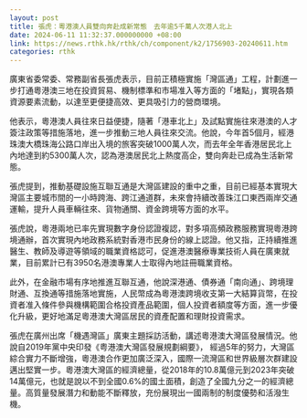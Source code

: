 ```yaml
---
layout: post
title: 張虎：粵港澳人員雙向奔赴成新常態　去年逾5千萬人次港人北上
date: 2024-06-11 11:32:37.000000000 +08:00
link: https://news.rthk.hk/rthk/ch/component/k2/1756903-20240611.htm
categories: rthk
---
```


廣東省委常委、常務副省長張虎表示，目前正積極實施「灣區通」工程，計劃進一步打通粵港澳三地在投資貿易、機制標準和市場准入等方面的「堵點」，實現各類資源要素流動，以達至更便捷高效、更具吸引力的營商環境。

他表示，粵港澳人員往來日益便捷，隨著「港車北上」及試點實施往來港澳的人才簽注政策等措施落地，進一步推動三地人員往來交流。他說，今年首5個月，經港珠澳大橋珠海公路口岸出入境的旅客突破1000萬人次，而去年全年香港居民北上內地達到約5300萬人次，認為港澳居民北上熱度高企，雙向奔赴已成為生活新常態。

張虎提到，推動基礎設施互聯互通是大灣區建設的重中之重，目前已經基本實現大灣區主要城市間的一小時跨海、跨江通道群，未來會持續改善珠江口東西兩岸交通運輸，提升人員車輛往來、貨物通關、資金跨境等方面的水平。

張虎說，粵港兩地已率先實現數字身份認證複認，對多項高頻政務服務實現粵港跨境通辦，首次實現內地政務系統對香港市民身份的線上認證。他又指，正持續推進醫生、教師及導遊等領域的職業資格認可，促進港澳醫療專業技術人員在廣東就業，目前累計已有3950名港澳專業人士取得內地註冊職業資格。

此外，在金融市場有序地推進互聯互通，他說深港通、債券通「南向通」、跨境理財通、互換通等措施落地實施，人民幣成為粵港澳跨境收支第一大結算貨幣，在投資者准入條件參與機構範圍合格投資產品範圍，個人投資者額度等方面，進一步優化升級，更好地滿足粵港澳大灣區居民的資產配置和理財投資需求。

張虎在廣州出席「機遇灣區」廣東主題採訪活動，講述粵港澳大灣區發展情況。他說自2019年黨中央印發《粤港澳大灣區發展規劃綱要》， 經過5年的努力，大灣區綜合實力不斷增強，粵港澳合作更加廣泛深入，國際一流灣區和世界級層次群建設邁出堅實一步。粵港澳大灣區的經濟總量，從2018年的10.8萬億元到2023年突破14萬億元，也就是說以不到全國0.6%的國土面積，創造了全國九分之一的經濟總量。高質量發展潛力和動能不斷釋放，充份展現出一國兩制的制度優勢和活潑生機。
